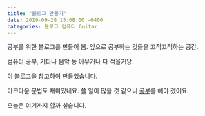 ```yaml
---
title: "블로그 만들기"
date: 2019-09-28 15:08:00 -0400
categories: 블로그 컴퓨터 Guitar
---
```


공부를 위한 블로그를 만들어 봄. 앞으로 공부하는 것들을 끄적끄적하는 공간.

컴퓨터 공부, 기타나 음악 등 아무거나 다 적을거당.

[이 블로그](https://dreamgonfly.github.io/2018/01/27/jekyll-remote-theme.html)을 참고하여 만들었습니다.

마크다운 문법도 재미있네요. 쓸 일이 많을 것 같으니 [공부](https://guides.github.com/features/mastering-markdown)를 해야 겠어요.

오늘은 여기까지 할까 싶습니다.